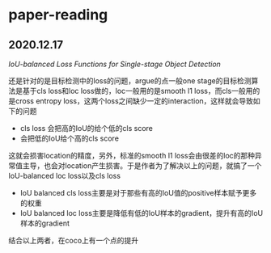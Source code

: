 # paper-reading
## 2020.12.17
*IoU-balanced Loss Functions for Single-stage Object Detection*

还是针对的是目标检测中的loss的问题，argue的点一般one stage的目标检测算法是基于cls loss和loc loss做的，loc一般用的是smooth l1 loss，而cls一般用的是cross entropy loss，这两个loss之间缺少一定的interaction，这样就会导致如下的问题
* cls loss 会把高的IoU的给个低的cls score
* 会把低的IoU给个高的cls score

这就会损害location的精度，另外，标准的smooth l1 loss会由很差的loc的那种异常值主导，也会对location产生损害。于是作者为了解决以上的问题，就搞了一个IoU-balanced loc loss以及cls loss
* IoU balanced cls loss主要是对于那些有高的IoU值的positive样本赋予更多的权重
* IoU balanced loc loss主要是降低有低的IoU样本的gradient，提升有高的IoU样本的gradient

结合以上两者，在coco上有一个点的提升

